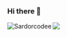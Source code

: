 ### Hi there 👋
<div>
 
<p><img align="left" src="https://github-readme-stats.vercel.app/api/top-langs?username=Sardorcodee&show_icons=true&&locale=en&layout=compact&theme=tokyonight" alt="Sardorcodee" /></p>

<picture>
<source 
  srcset="https://github-readme-stats.vercel.app/api?username=Sardorcodee&show_icons=true&theme=tokyonight"
  media="(prefers-color-scheme: dark)"
/>
<source
  srcset="https://github-readme-stats.vercel.app/api?username=Sardorcodee&show_icons=true"
  media="(prefers-color-scheme: light), (prefers-color-scheme: no-preference)"
/>
<img src="https://github-readme-stats.vercel.app/api?username=Sardorcodee&show_icons=true" />
</picture>
</div>
<!--
**Sardorcodee/sardorcodee** is a ✨ _special_ ✨ repository because its `README.md` (this file) appears on your GitHub profile.

Here are some ideas to get you started:

- 🔭 I’m currently working on ...
- 🌱 I’m currently learning ...
- 👯 I’m looking to collaborate on ...
- 🤔 I’m looking for help with ...
- 💬 Ask me about ...
- 📫 How to reach me: ...
- 😄 Pronouns: ...
- ⚡ Fun fact: ...
-->
